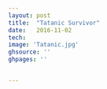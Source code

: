 ```yaml
---
layout: post
title:  "Tatanic Survivor"
date:   2016-11-02
tech:   
image: 'Tatanic.jpg'
ghsource: ''
ghpages: ''


---
```


